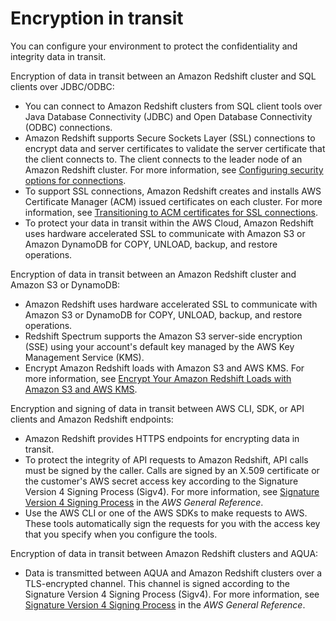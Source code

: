 # Encryption in transit<a name="security-encryption-in-transit"></a>

You can configure your environment to protect the confidentiality and integrity data in transit\.

Encryption of data in transit between an Amazon Redshift cluster and SQL clients over JDBC/ODBC:
+ You can connect to Amazon Redshift clusters from SQL client tools over Java Database Connectivity \(JDBC\) and Open Database Connectivity \(ODBC\) connections\. 
+ Amazon Redshift supports Secure Sockets Layer \(SSL\) connections to encrypt data and server certificates to validate the server certificate that the client connects to\. The client connects to the leader node of an Amazon Redshift cluster\. For more information, see [Configuring security options for connections](connecting-ssl-support.md)\.
+ To support SSL connections, Amazon Redshift creates and installs AWS Certificate Manager \(ACM\) issued certificates on each cluster\. For more information, see [Transitioning to ACM certificates for SSL connections](connecting-transitioning-to-acm-certs.md)\. 
+ To protect your data in transit within the AWS Cloud, Amazon Redshift uses hardware accelerated SSL to communicate with Amazon S3 or Amazon DynamoDB for COPY, UNLOAD, backup, and restore operations\. 

Encryption of data in transit between an Amazon Redshift cluster and Amazon S3 or DynamoDB:
+ Amazon Redshift uses hardware accelerated SSL to communicate with Amazon S3 or DynamoDB for COPY, UNLOAD, backup, and restore operations\. 
+ Redshift Spectrum supports the Amazon S3 server\-side encryption \(SSE\) using your account's default key managed by the AWS Key Management Service \(KMS\)\. 
+ Encrypt Amazon Redshift loads with Amazon S3 and AWS KMS\. For more information, see [Encrypt Your Amazon Redshift Loads with Amazon S3 and AWS KMS](http://aws.amazon.com/blogs/big-data/encrypt-your-amazon-redshift-loads-with-amazon-s3-and-aws-kms/)\.

Encryption and signing of data in transit between AWS CLI, SDK, or API clients and Amazon Redshift endpoints:
+ Amazon Redshift provides HTTPS endpoints for encrypting data in transit\. 
+ To protect the integrity of API requests to Amazon Redshift, API calls must be signed by the caller\. Calls are signed by an X\.509 certificate or the customer's AWS secret access key according to the Signature Version 4 Signing Process \(Sigv4\)\. For more information, see [Signature Version 4 Signing Process](https://docs.aws.amazon.com/general/latest/gr/signature-version-4.html) in the *AWS General Reference*\.
+  Use the AWS CLI or one of the AWS SDKs to make requests to AWS\. These tools automatically sign the requests for you with the access key that you specify when you configure the tools\. 

Encryption of data in transit between Amazon Redshift clusters and AQUA:
+ Data is transmitted between AQUA and Amazon Redshift clusters over a TLS\-encrypted channel\. This channel is signed according to the Signature Version 4 Signing Process \(Sigv4\)\. For more information, see [Signature Version 4 Signing Process](https://docs.aws.amazon.com/general/latest/gr/signature-version-4.html) in the *AWS General Reference*\.